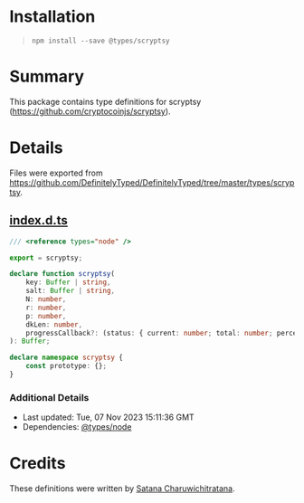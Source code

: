 # Installation
> `npm install --save @types/scryptsy`

# Summary
This package contains type definitions for scryptsy (https://github.com/cryptocoinjs/scryptsy).

# Details
Files were exported from https://github.com/DefinitelyTyped/DefinitelyTyped/tree/master/types/scryptsy.
## [index.d.ts](https://github.com/DefinitelyTyped/DefinitelyTyped/tree/master/types/scryptsy/index.d.ts)
````ts
/// <reference types="node" />

export = scryptsy;

declare function scryptsy(
    key: Buffer | string,
    salt: Buffer | string,
    N: number,
    r: number,
    p: number,
    dkLen: number,
    progressCallback?: (status: { current: number; total: number; percent: number }) => void,
): Buffer;

declare namespace scryptsy {
    const prototype: {};
}

````

### Additional Details
 * Last updated: Tue, 07 Nov 2023 15:11:36 GMT
 * Dependencies: [@types/node](https://npmjs.com/package/@types/node)

# Credits
These definitions were written by [Satana Charuwichitratana](https://github.com/micksatana).
